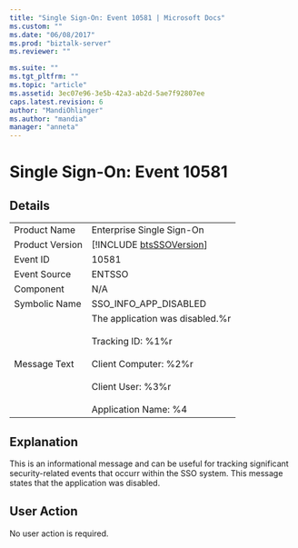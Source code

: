 ```yaml
---
title: "Single Sign-On: Event 10581 | Microsoft Docs"
ms.custom: ""
ms.date: "06/08/2017"
ms.prod: "biztalk-server"
ms.reviewer: ""

ms.suite: ""
ms.tgt_pltfrm: ""
ms.topic: "article"
ms.assetid: 3ec07e96-3e5b-42a3-ab2d-5ae7f92807ee
caps.latest.revision: 6
author: "MandiOhlinger"
ms.author: "mandia"
manager: "anneta"
---
```

# Single Sign-On: Event 10581
## Details  
  
|                 |                                                                                                                                                                |
|-----------------|----------------------------------------------------------------------------------------------------------------------------------------------------------------|
|  Product Name   |                                                                   Enterprise Single Sign-On                                                                    |
| Product Version |                                                  [!INCLUDE [btsSSOVersion](../includes/btsssoversion-md.md)]                                                   |
|    Event ID     |                                                                             10581                                                                              |
|  Event Source   |                                                                             ENTSSO                                                                             |
|    Component    |                                                                              N/A                                                                               |
|  Symbolic Name  |                                                                     SSO_INFO_APP_DISABLED                                                                      |
|  Message Text   | The application was disabled.%r<br /><br /> Tracking ID: %1%r<br /><br /> Client Computer: %2%r<br /><br /> Client User: %3%r<br /><br /> Application Name: %4 |
  
## Explanation  
 This is an informational message and can be useful for tracking significant security-related events that occurr within the SSO system. This message states that the application was disabled.  
  
## User Action  
 No user action is required.